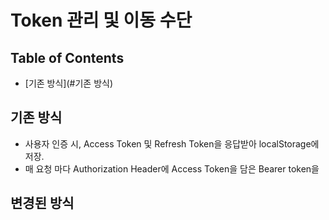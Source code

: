 
# Token 관리 및 이동 수단

## Table of Contents
- [기존 방식](#기존 방식)

## 기존 방식
- 사용자 인증 시, Access Token 및 Refresh Token을 응답받아 localStorage에 저장.
- 매 요청 마다 Authorization Header에 Access Token을 담은 Bearer token을 

## 변경된 방식

